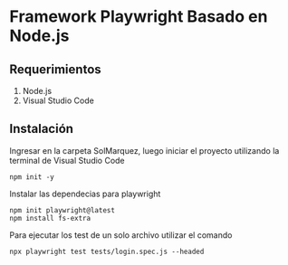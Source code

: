 # Framework Playwright Basado en Node.js

## Requerimientos 
1. Node.js
2. Visual Studio Code

## Instalación 

Ingresar en la carpeta SolMarquez, luego iniciar el proyecto utilizando la terminal de Visual Studio Code

```
npm init -y 
```

Instalar las dependecias para playwright 

```
npm init playwright@latest  
npm install fs-extra
```
Para ejecutar los test de un solo archivo utilizar el comando 

```
npx playwright test tests/login.spec.js --headed
```